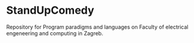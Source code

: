 # StandUpComedy
Repository for Program paradigms and languages on Faculty of electrical engeneering and computing in Zagreb. 
